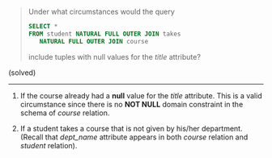 > Under what circumstances would the query
>
> ```sql
>SELECT * 
>FROM student NATURAL FULL OUTER JOIN takes 
>    NATURAL FULL OUTER JOIN course
> ```
> 
> include tuples with null values for the _title_ attribute?

(solved)

--------------------------------

1. If the course already had a **null** value for the _title_ attribute. 
This is a valid circumstance since there is no **NOT NULL** domain constraint
in the schema of _course_ relation. 

2. If a student takes a course that is not given by his/her department. (Recall that
_dept_name_ attribute appears in both _course_ relation and _student_ relation). 
